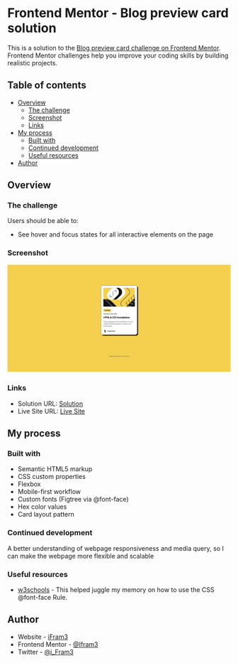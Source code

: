 # Frontend Mentor - Blog preview card solution

This is a solution to the [Blog preview card challenge on Frontend Mentor](https://www.frontendmentor.io/challenges/blog-preview-card-ckPaj01IcS). Frontend Mentor challenges help you improve your coding skills by building realistic projects. 

## Table of contents

- [Overview](#overview)
  - [The challenge](#the-challenge)
  - [Screenshot](#screenshot)
  - [Links](#links)
- [My process](#my-process)
  - [Built with](#built-with)
  - [Continued development](#continued-development)
  - [Useful resources](#useful-resources)
- [Author](#author)

## Overview

### The challenge

Users should be able to:

- See hover and focus states for all interactive elements on the page

### Screenshot

![blog-preview-card](assets/images/blog-preview-card_screenshot.png)

### Links

- Solution URL: [Solution](https://github.com/Ifram3/frontendmentor.io-projects/tree/c25ee17844db97689462eba52ccd02b77afc7da9/blog-preview-card-main)
- Live Site URL: [Live Site](https://bareblog.netlify.app/)

## My process

### Built with

- Semantic HTML5 markup
- CSS custom properties
- Flexbox
- Mobile-first workflow
- Custom fonts (Figtree via @font-face)
- Hex color values
- Card layout pattern 

### Continued development

A better understanding of webpage responsiveness and media query, so I can make the webpage more flexible and scalable 

### Useful resources

- [w3schools](https://www.w3schools.com/cssref/atrule_font-face.php) - This helped juggle my memory on how to use the CSS @font-face Rule.

## Author

- Website - [iFram3](https://bareblog.netlify.app/)
- Frontend Mentor - [@Ifram3](https://www.frontendmentor.io/profile/Ifram3)
- Twitter - [@i_Fram3](https://www.twitter.com/i_Fram3)
